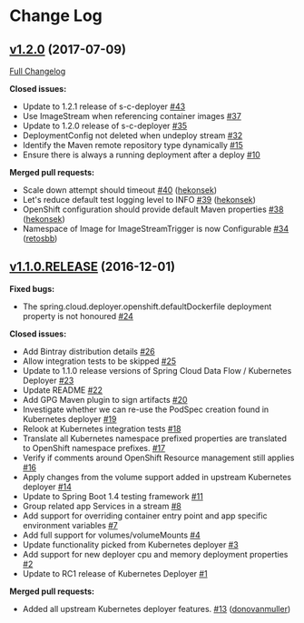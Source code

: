 # Change Log

## [v1.2.0](https://github.com/donovanmuller/spring-cloud-deployer-openshift/tree/v1.2.0) (2017-07-09)
[Full Changelog](https://github.com/donovanmuller/spring-cloud-deployer-openshift/compare/v1.1.0.RELEASE...v1.2.0)

**Closed issues:**

- Update to 1.2.1 release of s-c-deployer [\#43](https://github.com/donovanmuller/spring-cloud-deployer-openshift/issues/43)
- Use ImageStream when referencing container images [\#37](https://github.com/donovanmuller/spring-cloud-deployer-openshift/issues/37)
- Update to 1.2.0 release of s-c-deployer [\#35](https://github.com/donovanmuller/spring-cloud-deployer-openshift/issues/35)
- DeploymentConfig not deleted when undeploy stream [\#32](https://github.com/donovanmuller/spring-cloud-deployer-openshift/issues/32)
- Identify the Maven remote repository type dynamically [\#15](https://github.com/donovanmuller/spring-cloud-deployer-openshift/issues/15)
- Ensure there is always a running deployment after a deploy [\#10](https://github.com/donovanmuller/spring-cloud-deployer-openshift/issues/10)

**Merged pull requests:**

- Scale down attempt should timeout [\#40](https://github.com/donovanmuller/spring-cloud-deployer-openshift/pull/40) ([hekonsek](https://github.com/hekonsek))
- Let's reduce default test logging level to INFO [\#39](https://github.com/donovanmuller/spring-cloud-deployer-openshift/pull/39) ([hekonsek](https://github.com/hekonsek))
- OpenShift configuration should provide default Maven properties [\#38](https://github.com/donovanmuller/spring-cloud-deployer-openshift/pull/38) ([hekonsek](https://github.com/hekonsek))
- Namespace of Image for ImageStreamTrigger is now Configurable [\#34](https://github.com/donovanmuller/spring-cloud-deployer-openshift/pull/34) ([retosbb](https://github.com/retosbb))

## [v1.1.0.RELEASE](https://github.com/donovanmuller/spring-cloud-deployer-openshift/tree/v1.1.0.RELEASE) (2016-12-01)
**Fixed bugs:**

- The spring.cloud.deployer.openshift.defaultDockerfile deployment property is not honoured [\#24](https://github.com/donovanmuller/spring-cloud-deployer-openshift/issues/24)

**Closed issues:**

- Add Bintray distribution details [\#26](https://github.com/donovanmuller/spring-cloud-deployer-openshift/issues/26)
- Allow integration tests to be skipped [\#25](https://github.com/donovanmuller/spring-cloud-deployer-openshift/issues/25)
- Update to 1.1.0 release versions of Spring Cloud Data Flow / Kubernetes Deployer [\#23](https://github.com/donovanmuller/spring-cloud-deployer-openshift/issues/23)
- Update README [\#22](https://github.com/donovanmuller/spring-cloud-deployer-openshift/issues/22)
- Add GPG Maven plugin to sign artifacts [\#20](https://github.com/donovanmuller/spring-cloud-deployer-openshift/issues/20)
- Investigate whether we can re-use the PodSpec creation found in Kubernetes deployer [\#19](https://github.com/donovanmuller/spring-cloud-deployer-openshift/issues/19)
- Relook at Kubernetes integration tests [\#18](https://github.com/donovanmuller/spring-cloud-deployer-openshift/issues/18)
- Translate all Kubernetes namespace prefixed properties are translated to OpenShift namespace prefixes. [\#17](https://github.com/donovanmuller/spring-cloud-deployer-openshift/issues/17)
- Verify if comments around OpenShift Resource management still applies [\#16](https://github.com/donovanmuller/spring-cloud-deployer-openshift/issues/16)
- Apply changes from the volume support added in upstream Kubernetes deployer [\#14](https://github.com/donovanmuller/spring-cloud-deployer-openshift/issues/14)
- Update to Spring Boot 1.4 testing framework [\#11](https://github.com/donovanmuller/spring-cloud-deployer-openshift/issues/11)
- Group related app Services in a stream [\#8](https://github.com/donovanmuller/spring-cloud-deployer-openshift/issues/8)
- Add support for overriding container entry point and app specific environment variables [\#7](https://github.com/donovanmuller/spring-cloud-deployer-openshift/issues/7)
- Add full support for volumes/volumeMounts [\#4](https://github.com/donovanmuller/spring-cloud-deployer-openshift/issues/4)
- Update functionality picked from Kubernetes deployer [\#3](https://github.com/donovanmuller/spring-cloud-deployer-openshift/issues/3)
- Add support for new deployer cpu and memory deployment properties [\#2](https://github.com/donovanmuller/spring-cloud-deployer-openshift/issues/2)
- Update to RC1 release of Kubernetes Deployer [\#1](https://github.com/donovanmuller/spring-cloud-deployer-openshift/issues/1)

**Merged pull requests:**

- Added all upstream Kubernetes deployer features. [\#13](https://github.com/donovanmuller/spring-cloud-deployer-openshift/pull/13) ([donovanmuller](https://github.com/donovanmuller))
